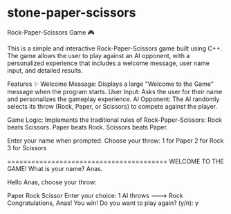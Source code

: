 # stone-paper-scissors
Rock-Paper-Scissors Game 🎮

This is a simple and interactive Rock-Paper-Scissors game built using C++. The game allows the user to play against an AI opponent, with a personalized experience that includes a welcome message, user name input, and detailed results.

Features ✨ Welcome Message: Displays a large "Welcome to the Game" message when the program starts. User Input: Asks the user for their name and personalizes the gameplay experience. AI Opponent: The AI randomly selects its throw (Rock, Paper, or Scissors) to compete against the player.

Game Logic: Implements the traditional rules of Rock-Paper-Scissors: Rock beats Scissors. Paper beats Rock. Scissors beats Paper.

Enter your name when prompted. Choose your throw: 1 for Paper 2 for Rock 3 for Scissors

======================================== WELCOME TO THE GAME!
What is your name? Anas.

Hello Anas, choose your throw:

Paper
Rock
Scissor Enter your choice: 1
AI throws ---> Rock Congratulations, Anas! You win! Do you want to play again? (y/n): y 
